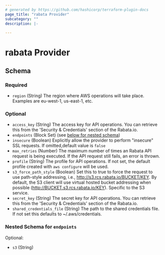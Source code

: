 ```yaml
---
# generated by https://github.com/hashicorp/terraform-plugin-docs
page_title: "rabata Provider"
subcategory: ""
description: |-
  
---
```


# rabata Provider





<!-- schema generated by tfplugindocs -->
## Schema

### Required

- `region` (String) The region where AWS operations will take place. Examples
are eu-west-1, us-east-1, etc.

### Optional

- `access_key` (String) The access key for API operations. You can retrieve this
from the 'Security & Credentials' section of the Rabata.io.
- `endpoints` (Block Set) (see [below for nested schema](#nestedblock--endpoints))
- `insecure` (Boolean) Explicitly allow the provider to perform "insecure" SSL requests. If omitted,default value is `false`
- `max_retries` (Number) The maximum number of times an Rabata API request is
being executed. If the API request still fails, an error is
thrown.
- `profile` (String) The profile for API operations. If not set, the default profile
created with `aws configure` will be used.
- `s3_force_path_style` (Boolean) Set this to true to force the request to use path-style addressing,
i.e., http://s3.rcs.rabata.io/BUCKET/KEY. By default, the S3 client will
use virtual hosted bucket addressing when possible
(http://BUCKET.s3.rcs.rabata.io/KEY). Specific to the S3 service.
- `secret_key` (String) The secret key for API operations. You can retrieve this
from the 'Security & Credentials' section of the Rabata.io.
- `shared_credentials_file` (String) The path to the shared credentials file. If not set
this defaults to ~/.aws/credentials.

<a id="nestedblock--endpoints"></a>
### Nested Schema for `endpoints`

Optional:

- `s3` (String)
